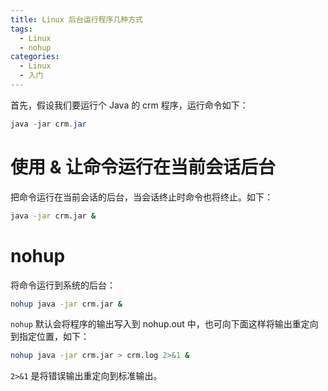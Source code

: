 ```yaml
---
title: Linux 后台运行程序几种方式
tags:
  - Linux 
  - nohup
categories:
  - Linux
  - 入门 
---
```


首先，假设我们要运行个 Java 的 crm 程序，运行命令如下：

~~~Java
java -jar crm.jar
~~~

# 使用 & 让命令运行在当前会话后台

把命令运行在当前会话的后台，当会话终止时命令也将终止。如下：

~~~bash
java -jar crm.jar &
~~~

# nohup 

将命令运行到系统的后台：

~~~bash
nohup java -jar crm.jar &
~~~

`nohup` 默认会将程序的输出写入到 nohup.out 中，也可向下面这样将输出重定向到指定位置，如下：

~~~bash
nohup java -jar crm.jar > crm.log 2>&1 & 
~~~

`2>&1` 是将错误输出重定向到标准输出。 

